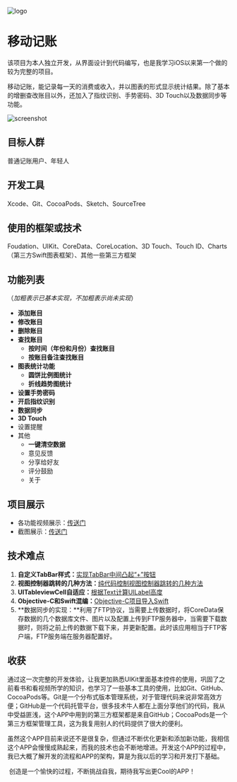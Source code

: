 ![logo](https://github.com/XuDeHong/CostList/blob/master/logo.png "logo")

# 移动记账

该项目为本人独立开发，从界面设计到代码编写，也是我学习iOS以来第一个做的较为完整的项目。

移动记账，能记录每一天的消费或收入，并以图表的形式显示统计结果。除了基本的增删查改账目以外，还加入了指纹识别、手势密码、3D Touch以及数据同步等功能。

![screenshot](https://github.com/XuDeHong/CostList/blob/master/screenshot.PNG "screenshot")

## 目标人群

普通记账用户、年轻人

## 开发工具

Xcode、Git、CocoaPods、Sketch、SourceTree

## 使用的框架或技术

Foudation、UIKit、CoreData、CoreLocation、3D Touch、Touch ID、Charts（第三方Swift图表框架）、其他一些第三方框架

## 功能列表

（*加粗表示已基本实现，不加粗表示尚未实现*）

- **添加账目**
- **修改账目**
- **删除账目**
- **查找账目**
  - **按时间（年份和月份）查找账目**
  - **按账目备注查找账目**
- **图表统计功能**
  - **圆饼比例图统计**
  - **折线趋势图统计**
- **设置手势密码**
- **开启指纹识别**
- **数据同步**
- **3D Touch**
- 设置提醒
- 其他
  - **一键清空数据**
  - 意见反馈
  - 分享给好友
  - 评分鼓励
  - 关于

## 项目展示

- 各功能视频展示：[传送门](http://blog.sina.com.cn/s/blog_d77623b30102x2y0.html)
- 截图展示：[传送门](http://www.cnblogs.com/guitarandcode/p/6396660.html)


## 技术难点

1. **自定义TabBar样式：**[实现TabBar中间凸起“+”按钮](http://www.cnblogs.com/guitarandcode/p/5759208.html)
2. **视图控制器跳转的几种方法：**[纯代码控制视图控制器跳转的几种方法](http://www.mamicode.com/info-detail-469709.html)
3. **UITableviewCell自适应：**[根据Text计算UILabel高度](http://www.cnblogs.com/guitarandcode/p/5802473.html)
4. **Objective-C和Swift混编：**[Objective-C项目导入Swift](http://www.cnblogs.com/guitarandcode/p/5894102.html)
5. **数据同步的实现：**利用了FTP协议，当需要上传数据时，将CoreData保存数据的几个数据库文件、图片以及配置上传到FTP服务器中，当需要下载数据时，则将之前上传的数据下载下来，并更新配置。此时该应用相当于FTP客户端，FTP服务端在服务器配置好。


## 收获

​        通过这一次完整的开发体验，让我更加熟悉UIKit里面基本控件的使用，巩固了之前看书和看视频所学的知识，也学习了一些基本工具的使用，比如Git、GitHub、CocoaPods等。Git是一个分布式版本管理系统，对于管理代码来说非常高效方便；GitHub是一个代码托管平台，很多技术牛人都在上面分享他们的代码，我从中受益匪浅，这个APP中用到的第三方框架都是来自GitHub；CocoaPods是一个第三方框架管理工具，这为我复用别人的代码提供了很大的便利。

​        虽然这个APP目前来说还不是很复杂，但通过不断优化更新和添加新功能，我相信这个APP会慢慢成熟起来，而我的技术也会不断地增进。开发这个APP的过程中，我已大概了解开发的流程和APP的架构，算是为我以后的学习和开发打下基础。

​        创造是一个愉快的过程，不断挑战自我，期待我写出更Cool的APP！